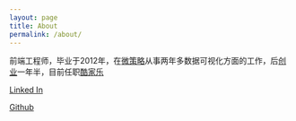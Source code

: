 ```yaml
---
layout: page
title: About
permalink: /about/
---
```


前端工程师，毕业于2012年，在[微策略](http://www.microstrategy.com)从事两年多数据可视化方面的工作，后[创业](http://www.51bmb.com)一年半，目前任职[酷家乐](http://www.kujiale.com)

[Linked In](http://www.linkedin.com/in/huang-yong-703b5a7b)

[Github](https://github.com/michael8090)
